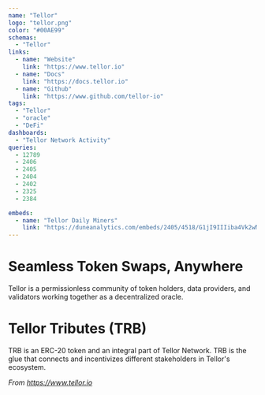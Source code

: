 ```yaml
---
name: "Tellor"
logo: "tellor.png"
color: "#00AE99"
schemas:
  - "Tellor"
links:
  - name: "Website"
    link: "https://www.tellor.io"
  - name: "Docs"
    link: "https://docs.tellor.io"
  - name: "Github"
    link: "https://www.github.com/tellor-io"
tags:
  - "Tellor"
  - "oracle"
  - "DeFi"
dashboards:
  - "Tellor Network Activity"
queries:
  - 12789
  - 2406
  - 2405
  - 2404
  - 2402
  - 2325
  - 2384

embeds:
  - name: "Tellor Daily Miners"
    link: "https://duneanalytics.com/embeds/2405/4518/G1jI9IIIiba4Vk2wNfwrUOzCq4bRrQiSVpDYryMm"
---
```


# Seamless Token Swaps, Anywhere
Tellor is a permissionless community of token holders,
data providers, and validators working together as a decentralized oracle.  

# Tellor Tributes (TRB)
TRB is an ERC-20 token and an integral part of Tellor Network. TRB is the glue that connects and incentivizes different stakeholders in Tellor's ecosystem. 

*From https://www.tellor.io*
